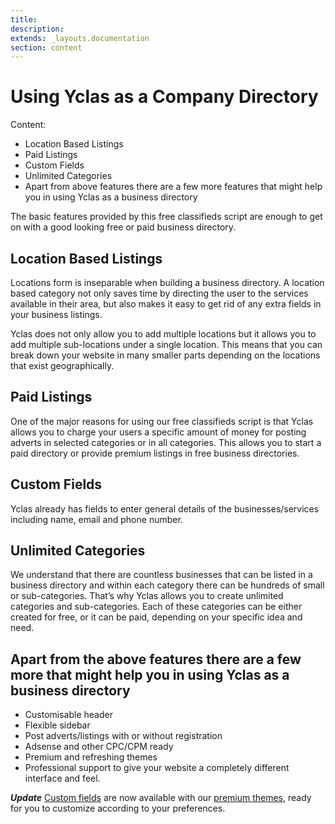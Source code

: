 ```yaml
---
title:
description:
extends: _layouts.documentation
section: content
---
```


# Using Yclas as a Company Directory
Content:
- Location Based Listings
- Paid Listings
- Custom Fields
- Unlimited Categories
- Apart from above features there are a few more features that might help you in using Yclas as a business directory

The basic features provided by this free classifieds script are enough to get on with a good looking free or paid business directory.

## Location Based Listings

Locations form is inseparable when building a business directory. 
A location based category not only saves time by directing the user to the services available in their area, but also makes it easy to get rid of any extra fields in your business listings. 

Yclas does not only allow you to add multiple locations but it allows you to add multiple sub-locations under a single location. This means that you can break down your website in many smaller parts depending on the locations that exist geographically.

## Paid Listings

One of the major reasons for using our free classifieds script is that Yclas allows you to charge your users a specific amount of money for posting adverts in selected categories or in all categories. This allows you to start a paid directory or provide premium listings in free business directories.

## Custom Fields

Yclas already has fields to enter general details of the businesses/services including name, email and phone number.

## Unlimited Categories

We understand that there are countless businesses that can be listed in a business directory and within each category there can be hundreds of small or sub-categories. That’s why Yclas allows you to create unlimited categories and sub-categories. Each of these categories can be either created for free, or it can be paid, depending on your specific idea and need.

## Apart from the above features there are a few more  that might help you in using Yclas as a business directory

- Customisable header
- Flexible sidebar
- Post adverts/listings with or without registration
- Adsense and other CPC/CPM ready
- Premium and refreshing themes
- Professional support to give your website a completely different interface and feel.

**_Update_** [Custom fields](/docs/custom-fields-create-custom-fields) are now available with our  [premium themes](https://selfhosted.yclas.com/), ready for you to customize according to your preferences.
